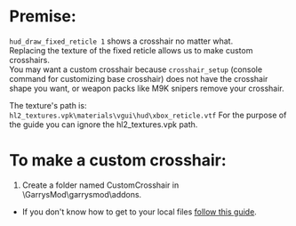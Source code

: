 # Premise:
```hud_draw_fixed_reticle 1``` shows a crosshair no matter what. <br/>
Replacing the texture of the fixed reticle allows us to make custom crosshairs. <br/>
You may want a custom crosshair because ```crosshair_setup``` (console command for customizing base crosshair) does not have the crosshair shape you want, or weapon packs like M9K snipers remove your crosshair. <br/>

The texture's path is:
```hl2_textures.vpk\materials\vgui\hud\xbox_reticle.vtf``` 
For the purpose of the guide you can ignore the hl2_textures.vpk path. <br>

# To make a custom crosshair:
1. Create a folder named CustomCrosshair in \GarrysMod\garrysmod\addons.
  - If you don't know how to get to your local files [follow this guide](https://steamcommunity.com/sharedfiles/filedetails/?id=760447682).
